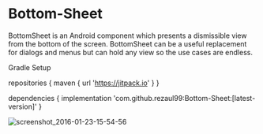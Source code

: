 # Bottom-Sheet

BottomSheet is an Android component which presents a dismissible view from the bottom of the screen. 
BottomSheet can be a useful replacement for dialogs and menus but can hold any view so the use cases are endless.

Gradle Setup

repositories {
    maven { url 'https://jitpack.io' }
}

dependencies {
    implementation 'com.github.rezaul99:Bottom-Sheet:[latest-version]'
}
  
![screenshot_2016-01-23-15-54-56](https://cloud.githubusercontent.com/assets/8555231/12529813/6d7c573e-c1f0-11e5-84cd-e774742ba5fa.png)

